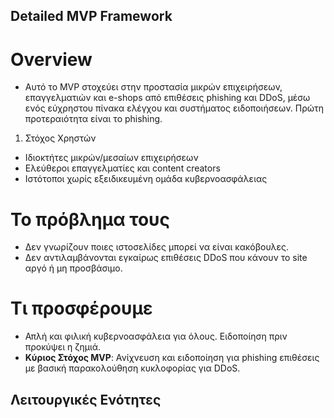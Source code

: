 ## Detailed MVP Framework
# Overview
- Αυτό το MVP στοχεύει στην προστασία μικρών επιχειρήσεων, επαγγελματιών και e-shops από επιθέσεις phishing και DDoS, μέσω ενός εύχρηστου πίνακα ελέγχου και συστήματος ειδοποιήσεων. Πρώτη προτεραιότητα είναι το phishing.

1. Στόχος Χρηστών
- Ιδιοκτήτες μικρών/μεσαίων επιχειρήσεων
- Ελεύθεροι επαγγελματίες και content creators
- Ιστότοποι χωρίς εξειδικευμένη ομάδα κυβερνοασφάλειας

# Το πρόβλημα τους
- Δεν γνωρίζουν ποιες ιστοσελίδες μπορεί να είναι κακόβουλες.
- Δεν αντιλαμβάνονται εγκαίρως επιθέσεις DDoS που κάνουν το site αργό ή μη προσβάσιμο.

# Τι προσφέρουμε
- Απλή και φιλική κυβερνοασφάλεια για όλους. Ειδοποίηση πριν προκύψει η ζημιά.
- **Κύριος Στόχος MVP**: Ανίχνευση και ειδοποίηση για phishing επιθέσεις με βασική παρακολούθηση κυκλοφορίας για DDoS.

## Λειτουργικές Ενότητες
